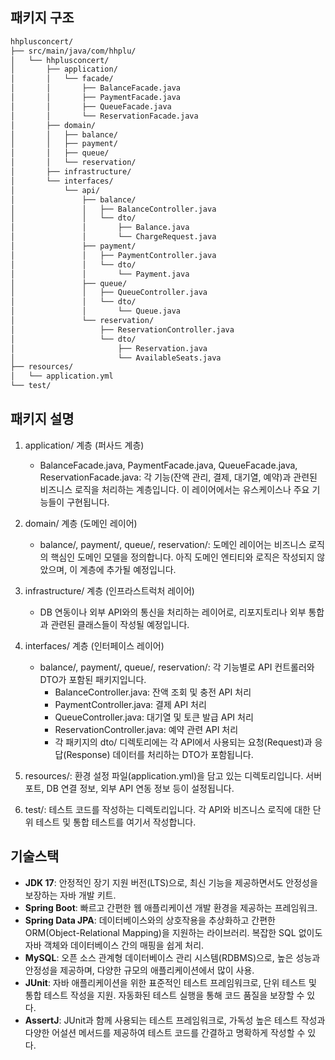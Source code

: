 ## 패키지 구조

```txt
hhplusconcert/
├── src/main/java/com/hhplu/
│   └── hhplusconcert/
│       ├── application/                  
│       │   └── facade/                   
│       │       ├── BalanceFacade.java    
│       │       ├── PaymentFacade.java    
│       │       ├── QueueFacade.java      
│       │       └── ReservationFacade.java
│       ├── domain/                       
│       │   ├── balance/                  
│       │   ├── payment/                 
│       │   ├── queue/                   
│       │   └── reservation/             
│       ├── infrastructure/              
│       └── interfaces/                  
│           └── api/                      
│               ├── balance/              
│               │   ├── BalanceController.java 
│               │   └── dto/              
│               │       ├── Balance.java  
│               │       └── ChargeRequest.java 
│               ├── payment/              
│               │   ├── PaymentController.java 
│               │   └── dto/              
│               │       └── Payment.java  
│               ├── queue/                
│               │   ├── QueueController.java   
│               │   └── dto/              
│               │       └── Queue.java    
│               └── reservation/          
│                   ├── ReservationController.java 
│                   └── dto/              
│                       ├── Reservation.java    
│                       └── AvailableSeats.java 
├── resources/
│   └── application.yml  
└── test/                
```

## 패키지 설명
1. application/ 계층 (퍼사드 계층)
   - BalanceFacade.java, PaymentFacade.java, QueueFacade.java, ReservationFacade.java: 각 기능(잔액 관리, 결제, 대기열, 예약)과 관련된 비즈니스 로직을 처리하는 계층입니다. 이 레이어에서는 유스케이스나 주요 기능들이 구현됩니다.
   
2. domain/ 계층 (도메인 레이어)
   - balance/, payment/, queue/, reservation/: 도메인 레이어는 비즈니스 로직의 핵심인 도메인 모델을 정의합니다. 아직 도메인 엔티티와 로직은 작성되지 않았으며, 이 계층에 추가될 예정입니다.

3. infrastructure/ 계층 (인프라스트럭처 레이어)
   - DB 연동이나 외부 API와의 통신을 처리하는 레이어로, 리포지토리나 외부 통합과 관련된 클래스들이 작성될 예정입니다.

4. interfaces/ 계층 (인터페이스 레이어)
   - balance/, payment/, queue/, reservation/: 각 기능별로 API 컨트롤러와 DTO가 포함된 패키지입니다.
     - BalanceController.java: 잔액 조회 및 충전 API 처리
     - PaymentController.java: 결제 API 처리
     - QueueController.java: 대기열 및 토큰 발급 API 처리
     - ReservationController.java: 예약 관련 API 처리
     - 각 패키지의 dto/ 디렉토리에는 각 API에서 사용되는 요청(Request)과 응답(Response) 데이터를 처리하는 DTO가 포함됩니다.

5. resources/: 환경 설정 파일(application.yml)을 담고 있는 디렉토리입니다. 서버 포트, DB 연결 정보, 외부 API 연동 정보 등이 설정됩니다.

6. test/: 테스트 코드를 작성하는 디렉토리입니다. 각 API와 비즈니스 로직에 대한 단위 테스트 및 통합 테스트를 여기서 작성합니다.

## 기술스택
- **JDK 17**: 안정적인 장기 지원 버전(LTS)으로, 최신 기능을 제공하면서도 안정성을 보장하는 자바 개발 키트.
- **Spring Boot**: 빠르고 간편한 웹 애플리케이션 개발 환경을 제공하는 프레임워크.
- **Spring Data JPA**: 데이터베이스와의 상호작용을 추상화하고 간편한 ORM(Object-Relational Mapping)을 지원하는 라이브러리. 복잡한 SQL 없이도 자바 객체와 데이터베이스 간의 매핑을 쉽게 처리.
- **MySQL**: 오픈 소스 관계형 데이터베이스 관리 시스템(RDBMS)으로, 높은 성능과 안정성을 제공하며, 다양한 규모의 애플리케이션에서 많이 사용.
- **JUnit**: 자바 애플리케이션을 위한 표준적인 테스트 프레임워크로, 단위 테스트 및 통합 테스트 작성을 지원. 자동화된 테스트 실행을 통해 코드 품질을 보장할 수 있다.
- **AssertJ**: JUnit과 함께 사용되는 테스트 프레임워크로, 가독성 높은 테스트 작성과 다양한 어설션 메서드를 제공하여 테스트 코드를 간결하고 명확하게 작성할 수 있다.
